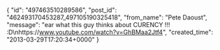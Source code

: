  {
   "id": "497463510289586",
   "post_id": "462493170453287_497105190325418",
   "from_name": "Pete Daoust",
   "message": "ear what this guy thinks about CURENCY !!! :D\nhttps://www.youtube.com/watch?v=GhBMaa2Jtf4",
   "created_time": "2013-03-29T17:20:34+0000"
 }
